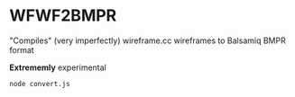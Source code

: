 # WFWF2BMPR

"Compiles" (very imperfectly) wireframe.cc wireframes to Balsamiq BMPR format

**Extrememly** experimental

```sh
node convert.js
```

